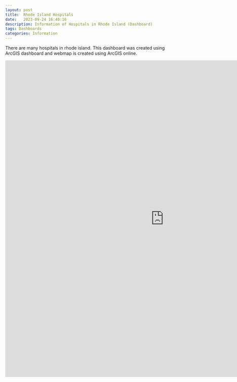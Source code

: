 ```yaml
---
layout: post
title:  Rhode Island Hospitals
date:   2023-09-24 16:40:16
description: Information of Hospitals in Rhode Island (Dashboard)
tags: Dashboards
categories: Information
---
```

There are many hospitals in rhode island. This dashboard was created using ArcGIS dashboard and webmap is created using ArcGIS online. 

<iframe width="1000" height="1000" frameborder="0" scrolling="no" marginheight="0" marginwidth="0" 
src="https://brown.maps.arcgis.com/apps/dashboards/c3242870cae54d1d950e9bf5683a4110"></iframe>


